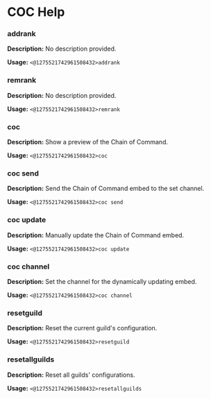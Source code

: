 # COC Help

### addrank

**Description:** No description provided.

**Usage:** `<@1275521742961508432>addrank`

### remrank

**Description:** No description provided.

**Usage:** `<@1275521742961508432>remrank`

### coc

**Description:** Show a preview of the Chain of Command.

**Usage:** `<@1275521742961508432>coc`

### coc send

**Description:** Send the Chain of Command embed to the set channel.

**Usage:** `<@1275521742961508432>coc send`

### coc update

**Description:** Manually update the Chain of Command embed.

**Usage:** `<@1275521742961508432>coc update`

### coc channel

**Description:** Set the channel for the dynamically updating embed.

**Usage:** `<@1275521742961508432>coc channel`

### resetguild

**Description:** Reset the current guild's configuration.

**Usage:** `<@1275521742961508432>resetguild`

### resetallguilds

**Description:** Reset all guilds' configurations.

**Usage:** `<@1275521742961508432>resetallguilds`

